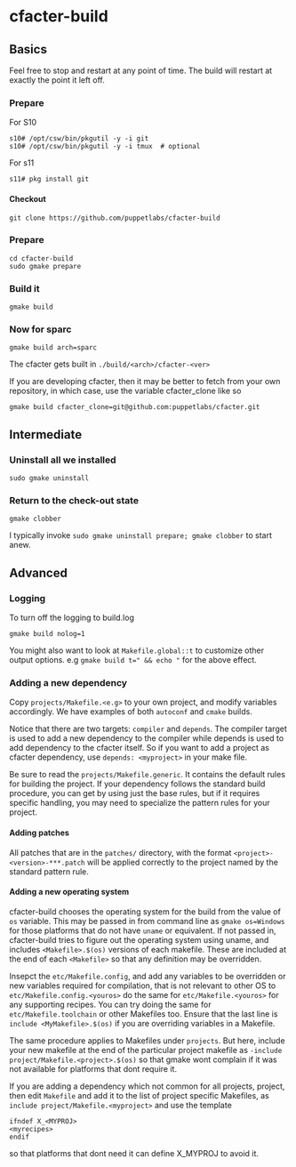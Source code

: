 cfacter-build
=============
## Basics

Feel free to stop and restart at any point of time. The build will restart at exactly the point it left off.

### Prepare

For S10
```
s10# /opt/csw/bin/pkgutil -y -i git
s10# /opt/csw/bin/pkgutil -y -i tmux  # optional
```

For s11
```
s11# pkg install git
```

#### Checkout
```
git clone https://github.com/puppetlabs/cfacter-build
```


### Prepare
```
cd cfacter-build
sudo gmake prepare
```

### Build it
```
gmake build
```

### Now for sparc
```
gmake build arch=sparc
```

The cfacter gets built in `./build/<arch>/cfacter-<ver>`

If you are developing cfacter, then it may be better to
fetch from your own repository, in which case, use the variable cfacter_clone like so
```
gmake build cfacter_clone=git@github.com:puppetlabs/cfacter.git
```

## Intermediate

### Uninstall all we installed
```
sudo gmake uninstall
```
### Return to the check-out state
```
gmake clobber
```

I typically invoke `sudo gmake uninstall prepare; gmake clobber` to start anew.

## Advanced
### Logging

To turn off the logging to build.log
```
gmake build nolog=1
```
You might also want to look at `Makefile.global::t` to customize other
output options. e.g `gmake build t=" && echo "` for the above effect.

### Adding a new dependency

Copy `projects/Makefile.<e.g>` to your own project, and modify variables
accordingly. We have examples of both `autoconf` and `cmake` builds.

Notice that there are two targets: `compiler` and `depends`.
The compiler target is used to add a new dependency to the compiler while
depends is used to add dependency to the cfacter itself. So if you want
to add a project as cfacter dependency, use `depends: <myproject>` in your
make file.

Be sure to read the `projects/Makefile.generic`. It contains the default
rules for building the project. If your dependency follows the standard
build procedure, you can get by using just the base rules, but if it
requires specific handling, you may need to specialize the pattern rules
for your project.

#### Adding patches

All patches that are in the `patches/` directory, with the format 
`<project>-<version>-***.patch` will be applied correctly to the project
named by the standard pattern rule.

#### Adding a new operating system

cfacter-build chooses the operating system for the build from the value
of `os` variable. This may be passed in from command line as `gmake os=Windows`
for those platforms that do not have `uname` or equivalent. If not passed in,
cfacter-build tries to figure out the operating system using uname, and
includes `<Makefile>.$(os)` versions of each makefile. These are included
at the end of each `<Makefile>` so that any definition may be overridden.

Insepct the `etc/Makefile.config`, and add any variables to be overridden or
new variables required for compilation, that is not relevant to other OS 
to `etc/Makefile.config.<youros>` do the same for `etc/Makefile.<youros>` for any
supporting recipes. You can try doing the same for `etc/Makefile.toolchain`
or other Makefiles too. Ensure that the last line is `include <MyMakefile>.$(os)`
if you are overriding variables in a Makefile.

The same procedure applies to Makefiles under `projects`. But here, include your
new makefile at the end of the particular project makefile as `-include project/Makefile.<project>.$(os)`
so that gmake wont complain if it was not available for platforms that dont require it.

If you are adding a dependency which not common for all projects,
project, then edit `Makefile` and add it to the list of project
specific Makefiles, as `include project/Makefile.<myproject>`
and use the template
```
ifndef X_<MYPROJ>
<myrecipes>
endif
```
so that platforms that dont need it can define X_MYPROJ to avoid it.
